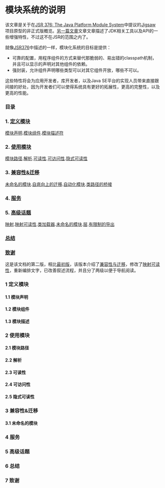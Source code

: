 # 模块系统的说明

该文章是关于在[JSR 376: The Java Platform Module System](http://openjdk.java.net/projects/jigsaw/spec/)中提议的[Jigsaw](http://openjdk.java.net/projects/jigsaw/)项目原型的非正式版概览。[另一篇文章](http://openjdk.java.net/jeps/261)文章文章描述了JDK相关工具以及API的一些增强特性，不过这不在JSR的范围之内了。

就像[JSR376](http://openjdk.java.net/projects/jigsaw/spec/)中描述的一样，模块化系统的目标是提供：  

* 可靠的配置，用程序组件的方式来替代那脆弱的、易出错的classpath机制，并且可以显示的声明对其他组件的依赖。
* 强封装，允许组件声明哪些类型可以对其它组件开放，哪些不可以。

这些特性将会为应用开发者，库开发者，以及Java SE平台的实现人员带来直接跟间接的好处，因为开发者们可以使得系统具有更好的拓展性，更高的完整性，以及更高的性能。

### 目录

### 1. [定义模块](#1)  
[模块声明](#1.1).[模块组件](#1.2).[模块描述符](#1.3)
### 2. [使用模块](#2)  
[模块路径](#2.1).[解析](#2.2).[可读性](#2.3).[可访问性](#2.4).[隐式可读性](#2.5)
### 3. [兼容性&迁移](#3)
[未命名的模块](#3.1).[自底向上的迁移](#3.2).[自动化模块](#3.3).[类路径的桥接](#3.4)
### 4. [服务](#4)
### 5. [高级话题](#5)
[映射](#5.1).[映射可读性](#5.2).[类加载器](#5.3).[未命名的模块](#5.4).[层](#5.5).[有限制的导出](#5.5)
### [总结](#6)
### [致谢](#7)

这是该文档的第二版，相比[最初版](http://openjdk.java.net/projects/jigsaw/spec/sotms/2015-09-08)，该版本介绍了[兼容性与迁移]()，修改了[映射可读性]()，重新编排文字，已改善叙述流程，并且分了两级以便于导航阅读。

### <a name="1"></a>1 定义模块

#### <a name="1.1"></a>1.1 模块声明
#### <a name="1.2"></a>1.2 模块组件
#### <a name="1.3"></a>1.3 模块描述

### <a name="2"></a>2 使用模块
#### <a name="2.1"></a>2.1 模块路径
#### <a name="2.1"></a>2.2 解析
#### <a name="2.1"></a>2.3 可读性
#### <a name="2.1"></a>2.4 可访问性
#### <a name="2.1"></a>2.5 隐式可读性


### <a name="3"></a>3 兼容性&迁移
#### <a name="3.1"></a>3.1 未命名的模块
### <a name="4"></a>4 服务

### <a name="5"></a>5 高级话题

### <a name="6"></a>6 总结

### <a name="7"></a>7 致谢